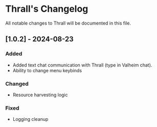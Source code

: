 
# Thrall's Changelog

All notable changes to Thrall will be documented in this file.

## [1.0.2] - 2024-08-23

### Added

-   Added text chat communication with Thrall (type in Valheim chat).
-   Ability to change menu keybinds

### Changed

-   Resource harvesting logic

### Fixed

-   Logging cleanup